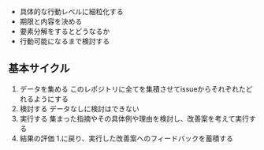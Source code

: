 - 具体的な行動レベルに細粒化する
- 期限と内容を決める
- 要素分解をするとどうなるか
- 行動可能になるまで検討する
## 基本サイクル
1. データを集める
  このレポジトリに全てを集積させてissueからそれぞれたどれるようにする
2. 検討する
  データなしに検討はできない
3. 実行する
  集まった指摘やその具体例や理由を検討し、改善案を考えて実行する
4. 結果の評価
  1.に戻り、実行した改善案へのフィードバックを蓄積する
